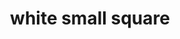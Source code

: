 ---
layout: symbols
title: white small square
emoji: white_small_square
permalink: ▫.html
image: assets/img/3moji/white_small_square.png
---
